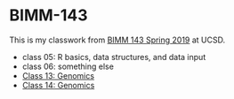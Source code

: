 # BIMM-143

This is my classwork from [BIMM 143 Spring 2019](https://bioboot.github.io/bimm143_S19/) at UCSD.

- class 05: R basics, data structures, and data input
- class 06: something else
- [Class 13: Genomics](http://htmlpreview.github.io/?https://github.com/FredHBioE/bimm143_class13/blob/master/bimm143_class13.html)
- [Class 14: Genomics](https://github.com/FredHBioE/BIMM-143-Spring-2019-/blob/master/class14/bimm143_class14.md)
